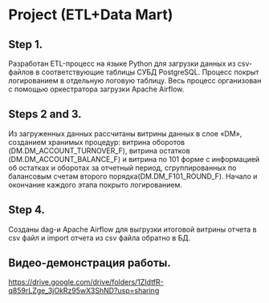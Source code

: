 # Project (ETL+Data Mart)

## Step 1.
Разработан ETL-процесс на языке Python для загрузки данных из csv-файлов в соответствующие таблицы СУБД PostgreSQL. Процесс покрыт логированием в отдельную логовую таблицу. Весь процесс организован с помощью оркестратора загрузки Apache Airflow.

## Steps 2 and 3.
Из загруженных данных рассчитаны витрины данных в слое «DM», созданием хранимых процедур: витрина оборотов (DM.DM_ACCOUNT_TURNOVER_F), витрина остатков (DM.DM_ACCOUNT_BALANCE_F) и витрина по 101 форме с информацией об остатках и оборотах за отчетный период, сгруппированных по балансовым счетам второго порядка(DM.DM_F101_ROUND_F). Начало и окончание каждого этапа покрыто логированием.

## Step 4.
Созданы dag-и Apache Airflow для выгрузки итоговой витрины отчета в csv файл и import отчета из csv файла обратно в БД.

## Видео-демонстрация работы.

https://drive.google.com/drive/folders/1ZIdtfR-q859rLZge_3jOkRz95wX3ShND?usp=sharing
